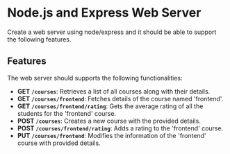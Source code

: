 # Node.js and Express Web Server

Create a web server using node/express and it should be able to support the following features.

## Features

The web server should supports the following functionalities:

- **GET `/courses`**: Retrieves a list of all courses along with their details.
- **GET `/courses/frontend`**: Fetches details of the course named 'frontend'.
- **GET `/courses/frontend/rating`**: Gets the average rating of all the students for the 'frontend' course.
- **POST `/courses`**: Creates a new course with the provided details.
- **POST `/courses/frontend/rating`**: Adds a rating to the 'frontend' course.
- **PUT `/courses/frontend`**: Modifies the information of the 'frontend' course with provided details.
